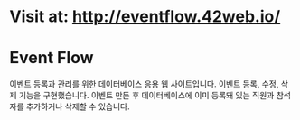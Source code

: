 # Visit at: http://eventflow.42web.io/

# Event Flow

이벤트 등록과 관리를 위한 데이터베이스 응용 웹 사이트입니다. 이벤트 등록, 수정, 삭제 기능을 구현했습니다.
이벤트 만든 후 데이터베이스에 이미 등록돼 있는 직원과 참석자를 추가하거나 삭제할 수 있습니다.
